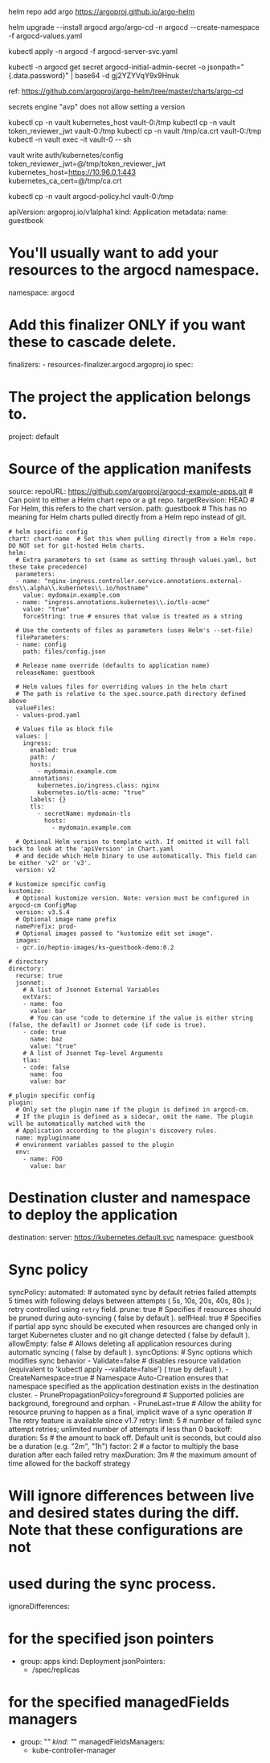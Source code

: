 helm repo add argo https://argoproj.github.io/argo-helm

helm upgrade --install argocd argo/argo-cd -n argocd --create-namespace -f argocd-values.yaml

<!-- helm show values argo/argo-cd > values.yaml -->

kubectl apply -n argocd -f argocd-server-svc.yaml

kubectl -n argocd get secret argocd-initial-admin-secret -o jsonpath="{.data.password}" | base64 -d
gj2YZYVqY9x9Hnuk


ref:
https://github.com/argoproj/argo-helm/tree/master/charts/argo-cd

secrets engine "avp" does not allow setting a version

kubectl cp -n vault kubernetes_host vault-0:/tmp
kubectl cp -n vault token_reviewer_jwt vault-0:/tmp
kubectl cp -n vault /tmp/ca.crt vault-0:/tmp
kubectl -n vault exec -it vault-0 -- sh

vault write auth/kubernetes/config \
   token_reviewer_jwt=@/tmp/token_reviewer_jwt \
   kubernetes_host=https://10.96.0.1:443 \
   kubernetes_ca_cert=@/tmp/ca.crt

kubectl cp -n vault argocd-policy.hcl vault-0:/tmp

apiVersion: argoproj.io/v1alpha1
kind: Application
metadata:
  name: guestbook
  # You'll usually want to add your resources to the argocd namespace.
  namespace: argocd
  # Add this finalizer ONLY if you want these to cascade delete.
  finalizers:
    - resources-finalizer.argocd.argoproj.io
spec:
  # The project the application belongs to.
  project: default

  # Source of the application manifests
  source:
    repoURL: https://github.com/argoproj/argocd-example-apps.git  # Can point to either a Helm chart repo or a git repo.
    targetRevision: HEAD  # For Helm, this refers to the chart version.
    path: guestbook  # This has no meaning for Helm charts pulled directly from a Helm repo instead of git.

    # helm specific config
    chart: chart-name  # Set this when pulling directly from a Helm repo. DO NOT set for git-hosted Helm charts.
    helm:
      # Extra parameters to set (same as setting through values.yaml, but these take precedence)
      parameters:
      - name: "nginx-ingress.controller.service.annotations.external-dns\\.alpha\\.kubernetes\\.io/hostname"
        value: mydomain.example.com
      - name: "ingress.annotations.kubernetes\\.io/tls-acme"
        value: "true"
        forceString: true # ensures that value is treated as a string

      # Use the contents of files as parameters (uses Helm's --set-file)
      fileParameters:
      - name: config
        path: files/config.json

      # Release name override (defaults to application name)
      releaseName: guestbook

      # Helm values files for overriding values in the helm chart
      # The path is relative to the spec.source.path directory defined above
      valueFiles:
      - values-prod.yaml

      # Values file as block file
      values: |
        ingress:
          enabled: true
          path: /
          hosts:
            - mydomain.example.com
          annotations:
            kubernetes.io/ingress.class: nginx
            kubernetes.io/tls-acme: "true"
          labels: {}
          tls:
            - secretName: mydomain-tls
              hosts:
                - mydomain.example.com

      # Optional Helm version to template with. If omitted it will fall back to look at the 'apiVersion' in Chart.yaml
      # and decide which Helm binary to use automatically. This field can be either 'v2' or 'v3'.
      version: v2

    # kustomize specific config
    kustomize:
      # Optional kustomize version. Note: version must be configured in argocd-cm ConfigMap
      version: v3.5.4
      # Optional image name prefix
      namePrefix: prod-
      # Optional images passed to "kustomize edit set image".
      images:
      - gcr.io/heptio-images/ks-guestbook-demo:0.2

    # directory
    directory:
      recurse: true
      jsonnet:
        # A list of Jsonnet External Variables
        extVars:
        - name: foo
          value: bar
          # You can use "code to determine if the value is either string (false, the default) or Jsonnet code (if code is true).
        - code: true
          name: baz
          value: "true"
        # A list of Jsonnet Top-level Arguments
        tlas:
        - code: false
          name: foo
          value: bar

    # plugin specific config
    plugin:
      # Only set the plugin name if the plugin is defined in argocd-cm.
      # If the plugin is defined as a sidecar, omit the name. The plugin will be automatically matched with the
      # Application according to the plugin's discovery rules.
      name: mypluginname
      # environment variables passed to the plugin
      env:
        - name: FOO
          value: bar

  # Destination cluster and namespace to deploy the application
  destination:
    server: https://kubernetes.default.svc
    namespace: guestbook

  # Sync policy
  syncPolicy:
    automated: # automated sync by default retries failed attempts 5 times with following delays between attempts ( 5s, 10s, 20s, 40s, 80s ); retry controlled using `retry` field.
      prune: true # Specifies if resources should be pruned during auto-syncing ( false by default ).
      selfHeal: true # Specifies if partial app sync should be executed when resources are changed only in target Kubernetes cluster and no git change detected ( false by default ).
      allowEmpty: false # Allows deleting all application resources during automatic syncing ( false by default ).
    syncOptions:     # Sync options which modifies sync behavior
    - Validate=false # disables resource validation (equivalent to 'kubectl apply --validate=false') ( true by default ).
    - CreateNamespace=true # Namespace Auto-Creation ensures that namespace specified as the application destination exists in the destination cluster.
    - PrunePropagationPolicy=foreground # Supported policies are background, foreground and orphan.
    - PruneLast=true # Allow the ability for resource pruning to happen as a final, implicit wave of a sync operation
    # The retry feature is available since v1.7
    retry:
      limit: 5 # number of failed sync attempt retries; unlimited number of attempts if less than 0
      backoff:
        duration: 5s # the amount to back off. Default unit is seconds, but could also be a duration (e.g. "2m", "1h")
        factor: 2 # a factor to multiply the base duration after each failed retry
        maxDuration: 3m # the maximum amount of time allowed for the backoff strategy

  # Will ignore differences between live and desired states during the diff. Note that these configurations are not
  # used during the sync process.
  ignoreDifferences:
  # for the specified json pointers
  - group: apps
    kind: Deployment
    jsonPointers:
    - /spec/replicas
  # for the specified managedFields managers
  - group: "*"
    kind: "*"
    managedFieldsManagers:
    - kube-controller-manager